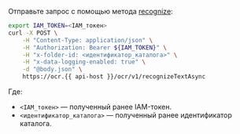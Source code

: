 Отправьте запрос с помощью метода [recognize](../../vision/ocr/api-ref/TextRecognitionAsync/recognize.md):

```bash
export IAM_TOKEN=<IAM_токен>
curl -X POST \
    -H "Content-Type: application/json" \
    -H "Authorization: Bearer ${IAM_TOKEN}" \
    -H "x-folder-id: <идентификатор_каталога>" \
    -H "x-data-logging-enabled: true" \
    -d "@body.json" \
    https://ocr.{{ api-host }}/ocr/v1/recognizeTextAsync
```

Где:
* `<IAM_токен>` — полученный ранее IAM-токен.
* `<идентификатор_каталога>` — полученный ранее идентификатор каталога.

